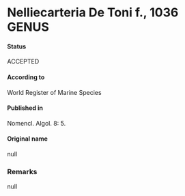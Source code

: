 # Nelliecarteria De Toni f., 1036 GENUS

#### Status
ACCEPTED

#### According to
World Register of Marine Species

#### Published in
Nomencl. Algol. 8: 5.

#### Original name
null

### Remarks
null